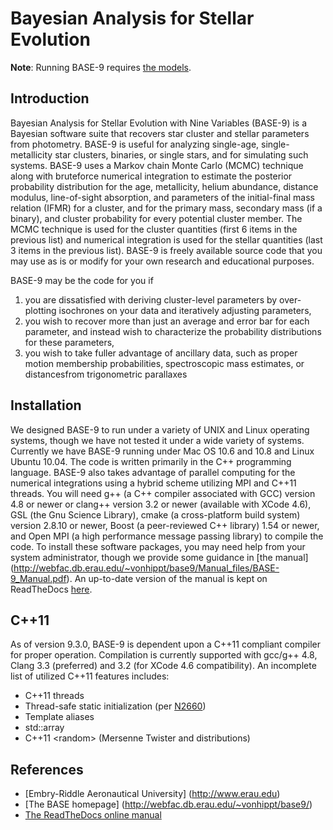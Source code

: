 Bayesian Analysis for Stellar Evolution
===============================================

**Note**: Running BASE-9 requires [the models](https://github.com/argiopetech/base-models).


Introduction
------------

Bayesian Analysis for Stellar Evolution with Nine Variables (BASE-9) is a Bayesian software suite that recovers star cluster and stellar parameters from photometry. BASE-9 is useful for analyzing single-age, single-metallicity star clusters, binaries, or single stars, and for simulating such systems. BASE-9 uses a Markov chain Monte Carlo (MCMC) technique along with bruteforce numerical integration to estimate the posterior probability distribution for the age, metallicity, helium abundance, distance modulus, line-of-sight absorption, and parameters of the initial-final mass relation (IFMR) for a cluster, and for the primary mass, secondary mass (if a binary), and cluster probability for every potential cluster member. The MCMC technique is used for the cluster quantities (first 6 items in the previous list) and numerical integration is used for the stellar quantities (last 3 items in the previous list). BASE-9 is freely available source code that you may use as is or modify for your own research and educational purposes.

BASE-9 may be the code for you if

1. you are dissatisfied with deriving cluster-level parameters by over-plotting isochrones on your data and iteratively adjusting parameters,
2. you wish to recover more than just an average and error bar for each parameter, and instead wish to characterize the probability distributions for these parameters, 
3. you wish to take fuller advantage of ancillary data, such as proper motion membership probabilities, spectroscopic mass estimates, or distancesfrom trigonometric parallaxes

Installation
------------

We designed BASE-9 to run under a variety of UNIX and Linux operating systems, though we have not tested it under a wide variety of systems. Currently we have BASE-9 running under Mac OS 10.6 and 10.8 and Linux Ubuntu 10.04. The code is written primarily in the C++ programming language. BASE-9 also takes advantage of parallel computing for the numerical integrations using a hybrid scheme utilizing MPI and C++11 threads. You will need g++ (a C++ compiler associated with GCC) version 4.8 or newer or clang++ version 3.2 or newer (available with XCode 4.6), GSL (the Gnu Science Library), cmake (a cross-platform build system) version 2.8.10 or newer, Boost (a peer-reviewed C++ library) 1.54 or newer, and Open MPI (a high performance message passing library) to compile the code. To install these software packages, you may need help from your system administrator, though we provide some guidance in [the manual] (http://webfac.db.erau.edu/~vonhippt/base9/Manual_files/BASE-9_Manual.pdf).  An up-to-date version of the manual is kept on ReadTheDocs [here](http://base-9.readthedocs.io/en/latest/).

C++11
-----
As of version 9.3.0, BASE-9 is dependent upon a C++11 compliant compiler for proper operation. Compilation is currently supported with gcc/g++ 4.8, Clang 3.3 (preferred) and 3.2 (for XCode 4.6 compatibility). An incomplete list of utilized C++11 features includes:

* C++11 threads
* Thread-safe static initialization (per [N2660](http://www.open-std.org/jtc1/sc22/wg21/docs/papers/2008/n2660.htm))
* Template aliases
* std::array
* C++11 \<random\> (Mersenne Twister and distributions)

References
----------
* [Embry-Riddle Aeronautical University] (http://www.erau.edu)
* [The BASE homepage] (http://webfac.db.erau.edu/~vonhippt/base9/)
* [The ReadTheDocs online manual](http://base-9.readthedocs.io/en/latest/)


